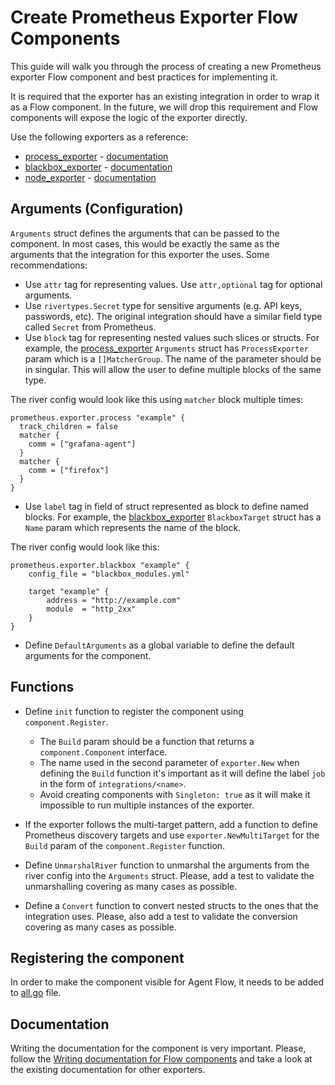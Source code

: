 # Create Prometheus Exporter Flow Components

This guide will walk you through the process of creating a new Prometheus exporter Flow component and best practices for implementing it. 

It is required that the exporter has an existing integration in order to wrap it as a Flow component. In the future, we will drop this requirement and Flow components will expose the logic of the exporter directly.

Use the following exporters as a reference:
- [process_exporter](../../component/prometheus/exporter/process/process.go) - [documentation](../sources/flow/reference/components/prometheus.exporter.process.md)
- [blackbox_exporter](../../component/prometheus/exporter/blackbox/blackbox.go) - [documentation](../sources/flow/reference/components/prometheus.exporter.blackbox.md)
- [node_exporter](../../component/prometheus/exporter/unix/unix.go) - [documentation](../sources/flow/reference/components/prometheus.exporter.unix.md)

## Arguments (Configuration)

`Arguments` struct defines the arguments that can be passed to the component. In most cases, this would be exactly the same as the arguments that the integration for this exporter the uses. Some recommendations:

- Use `attr` tag for representing values. Use `attr,optional` tag for optional arguments.
- Use `rivertypes.Secret` type for sensitive arguments (e.g. API keys, passwords, etc). The original integration should have a similar field type called `Secret` from Prometheus.
- Use `block` tag for representing nested values such slices or structs. For example, the [process_exporter](../../component/prometheus/exporter/process/process.go) `Arguments` struct has `ProcessExporter` param which is a `[]MatcherGroup`. The name of the parameter should be in singular. This will allow the user to define multiple blocks of the same type.

The river config would look like this using `matcher` block multiple times:

```river
prometheus.exporter.process "example" {
  track_children = false
  matcher {
    comm = ["grafana-agent"]
  }
  matcher {
    comm = ["firefox"]
  }  
}
```

- Use `label` tag in field of struct represented as block to define named blocks. For example, the [blackbox_exporter](../../component/prometheus/exporter/blackbox/blackbox.go) `BlackboxTarget` struct has a `Name` param which represents the name of the block. 

The river config would look like this:

```river
prometheus.exporter.blackbox "example" { 
	config_file = "blackbox_modules.yml"
	
	target "example" {
		address = "http://example.com"
		module  = "http_2xx"
	}
}
```

- Define `DefaultArguments` as a global variable to define the default arguments for the component. 

## Functions

- Define `init` function to register the component using `component.Register`. 
  - The `Build` param should be a function that returns a `component.Component` interface.
  - The name used in the second parameter of `exporter.New` when defining the `Build` function it's important as it will define the label `job` in the form of `integrations/<name>`.
  - Avoid creating components with `Singleton: true` as it will make it impossible to run multiple instances of the exporter. 

- If the exporter follows the multi-target pattern, add a function to define Prometheus discovery targets and use `exporter.NewMultiTarget` for the `Build` param of the `component.Register` function.

- Define `UnmarshalRiver` function to unmarshal the arguments from the river config into the `Arguments` struct. Please, add a test to validate the unmarshalling covering as many cases as possible.

- Define a `Convert` function to convert nested structs to the ones that the integration uses. Please, also add a test to validate the conversion covering as many cases as possible.

## Registering the component

In order to make the component visible for Agent Flow, it needs to be added to [all.go](../../component/all/all.go) file.

## Documentation

Writing the documentation for the component is very important. Please, follow the [Writing documentation for Flow components](./writing-flow-component-documentation.md) and take a look at the existing documentation for other exporters.